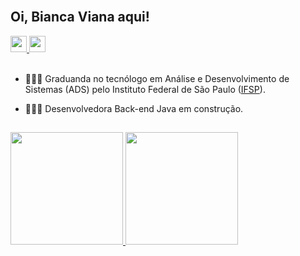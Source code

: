 <br>

<h2> Oi, Bianca Viana aqui! </h2>


<div>
  <a href="https://www.linkedin.com/in/biancviana/" target="_blank"> <img height= "26" src= "https://img.shields.io/badge/biancviana-0077B5?style=for-the-badge&logo=linkedin&logoColor=white" /> </a>  
  <a href = "mailto:bvitoriaviana@gmail.com"> <img height= "26" src= "https://img.shields.io/badge/bvitoriaviana@gmail.com-D14836?style=for-the-badge&logo=gmail&logoColor=white" /> </a>  
</div>

<br>

<p> 
  
  * 👩🏽‍🎓 Graduanda no tecnólogo em Análise e Desenvolvimento de Sistemas (ADS) pelo Instituto Federal de São Paulo (<a href="https://portal.cmp.ifsp.edu.br">IFSP</a>).
  
  * 👩🏽‍💻 Desenvolvedora Back-end Java em construção.
  
</p>


##
<div>
  <a href="https://github.com/biancviana">
  <img height="180em" src="https://github-readme-stats.vercel.app/api?username=biancviana&show_icons=true&theme=tokyonight&include_all_commits=true&count_private=true"/>
  <img height="180em" src="https://github-readme-stats.vercel.app/api/top-langs/?username=biancviana&layout=compact&langs_count=7&theme=tokyonight"/>
    
</div>
